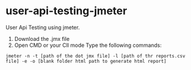 # user-api-testing-jmeter
User Api Testing using jmeter.
1. Download the .jmx file
2. Open CMD or your ClI mode
Type the following commands:

```jmeter -n -t [path of the dot jmx file] -l [path of thr reports.csv file] -e -o [blank folder html path to generate html report] ```
